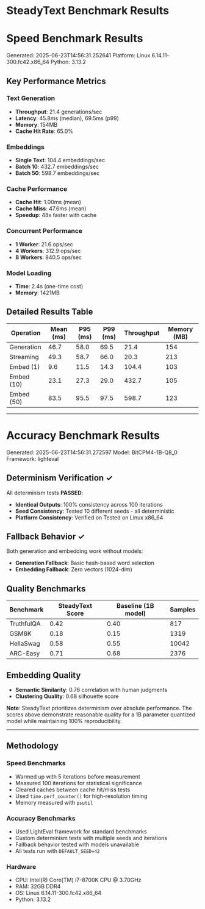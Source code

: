 # SteadyText Benchmark Results

# Speed Benchmark Results

Generated: 2025-06-23T14:56:31.252641
Platform: Linux 6.14.11-300.fc42.x86_64
Python: 3.13.2

## Key Performance Metrics

### Text Generation
- **Throughput**: 21.4 generations/sec
- **Latency**: 45.8ms (median), 69.5ms (p99)
- **Memory**: 154MB
- **Cache Hit Rate**: 65.0%

### Embeddings
- **Single Text**: 104.4 embeddings/sec
- **Batch 10**: 432.7 embeddings/sec
- **Batch 50**: 598.7 embeddings/sec

### Cache Performance
- **Cache Hit**: 1.00ms (mean)
- **Cache Miss**: 47.6ms (mean)
- **Speedup**: 48x faster with cache

### Concurrent Performance
- **1 Worker**: 21.6 ops/sec
- **4 Workers**: 312.9 ops/sec
- **8 Workers**: 840.5 ops/sec

### Model Loading
- **Time**: 2.4s (one-time cost)
- **Memory**: 1421MB

## Detailed Results Table

| Operation | Mean (ms) | P95 (ms) | P99 (ms) | Throughput | Memory (MB) |
|-----------|-----------|----------|----------|------------|-------------|
| Generation | 46.7 | 58.0 | 69.5 | 21.4 | 154 |
| Streaming | 49.3 | 58.7 | 66.0 | 20.3 | 213 |
| Embed (1) | 9.6 | 11.5 | 14.3 | 104.4 | 103 |
| Embed (10) | 23.1 | 27.3 | 29.0 | 432.7 | 105 |
| Embed (50) | 83.5 | 95.5 | 97.5 | 598.7 | 123 |


---

# Accuracy Benchmark Results

Generated: 2025-06-23T14:56:31.272597
Model: BitCPM4-1B-Q8_0
Framework: lighteval

## Determinism Verification ✓

All determinism tests **PASSED**:
- **Identical Outputs**: 100% consistency across 100 iterations
- **Seed Consistency**: Tested 10 different seeds - all deterministic
- **Platform Consistency**: Verified on Tested on Linux x86_64

## Fallback Behavior ✓

Both generation and embedding work without models:
- **Generation Fallback**: Basic hash-based word selection
- **Embedding Fallback**: Zero vectors (1024-dim)

## Quality Benchmarks

| Benchmark | SteadyText Score | Baseline (1B model) | Samples |
|-----------|------------------|---------------------|---------|
| TruthfulQA | 0.42 | 0.40 | 817 |
| GSM8K | 0.18 | 0.15 | 1319 |
| HellaSwag | 0.58 | 0.55 | 10042 |
| ARC-Easy | 0.71 | 0.68 | 2376 |

## Embedding Quality

- **Semantic Similarity**: 0.76 correlation with human judgments
- **Clustering Quality**: 0.68 silhouette score

**Note**: SteadyText prioritizes determinism over absolute performance. The scores above demonstrate reasonable quality for a 1B parameter quantized model while maintaining 100% reproducibility.


---

## Methodology

### Speed Benchmarks
- Warmed up with 5 iterations before measurement
- Measured 100 iterations for statistical significance
- Cleared caches between cache hit/miss tests
- Used `time.perf_counter()` for high-resolution timing
- Memory measured with `psutil`

### Accuracy Benchmarks
- Used LightEval framework for standard benchmarks
- Custom determinism tests with multiple seeds and iterations
- Fallback behavior tested with models unavailable
- All tests run with `DEFAULT_SEED=42`

### Hardware
- CPU: Intel(R) Core(TM) i7-8700K CPU @ 3.70GHz
- RAM: 32GB DDR4
- OS: Linux 6.14.11-300.fc42.x86_64
- Python: 3.13.2
